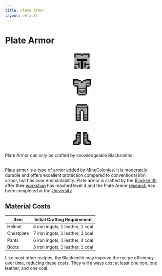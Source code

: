 ```yaml
---
title: Plate Armor
layout: default
---
```

# Plate Armor

<div class="infobox box text-center">
    <p style="text-align:center;"><img src="../../assets/images/items/plate_armor_helmet.png" alt="Plate Armor Helmet"></p>
    <p style="text-align:center;"><img src="../../assets/images/items/plate_armor_chest.png" alt="Plate Armor Chestplate"></p>
    <p style="text-align:center;"><img src="../../assets/images/items/plate_armor_legs.png" alt="Plate Armor Pants"></p>
    <p style="text-align:center;"><img src="../../assets/images/items/plate_armor_boots.png" alt="Plate Armor Boots"></p>
    Plate Armor can only be crafted by knowledgeable Blacksmiths.
</div>
<br>

Plate armor is a type of armor added by MineColonies. It is moderately durable and offers excellent protection compared to conventional iron armor, but has poor enchantability. Plate armor is crafted by the [Blacksmith](../../source/workers/blacksmith) after their [workshop](../../source/buildings/blacksmith) has reached level 4 and the Plate Armor [research](../../source/systems/research) has been completed at the [University](../../source/buildings/university).

## Material Costs

| Item       | Initial Crafting Requirement    |
| ---------- | ------------------------------- |
| Helmet     | 4 iron ingots, 1 leather, 1 coal |
| Chestplate | 7 iron ingots, 1 leather, 3 coal |
| Pants      | 6 iron ingots, 1 leather, 4 coal |
| Boots      | 3 iron ingots, 1 leather, 1 coal |

Like most other recipes, the Blacksmith may improve the recipe efficiency over time, reducing these costs. They will always cost at least one iron, one leather, and one coal.
